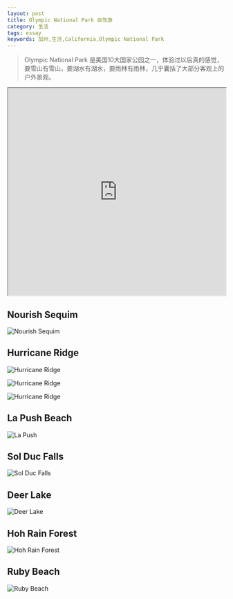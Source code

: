 ```yaml
---
layout: post
title: Olympic National Park 自驾游
category: 生活
tags: essay
keywords: 加州,生活,California,Olympic National Park
---
```


> Olympic National Park 是美国10大国家公园之一，体验过以后真的感觉，要雪山有雪山，要湖水有湖水，要雨林有雨林，几乎囊括了大部分客观上的户外景观。

<iframe src="https://www.google.com/maps/d/u/0/embed?mid=1K4IccR4RPigSMmKdjA2LLlJ5JYA" width="100%" height="480"></iframe>

## Nourish Sequim

![Nourish Sequim](http://imgs.yansu.org/life-nourish-sequim.png)

## Hurricane Ridge

![Hurricane Ridge](http://imgs.yansu.org/life-hurricane-ridge.png)

![Hurricane Ridge](http://imgs.yansu.org/life-hurricane-ridge-2.png)

![Hurricane Ridge](http://imgs.yansu.org/life-hurricane-ridge-3.png)

## La Push Beach

![La Push](http://imgs.yansu.org/life-la-push.png)

## Sol Duc Falls

![Sol Duc Falls](http://imgs.yansu.org/life-sol-duc-falls.png)

## Deer Lake

![Deer Lake](http://imgs.yansu.org/life-deer-lake.png)

## Hoh Rain Forest

![Hoh Rain Forest](http://imgs.yansu.org/life-hoh-rain-forest.png)

## Ruby Beach

![Ruby Beach](http://imgs.yansu.org/life-ruby-beach.png)




